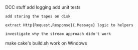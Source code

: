 DCC stuff
    add logging
    add unit tests

    add storing the tapes on disk

	extract Http{Request,Response}{,Message} logic to helpers

	investigate why the stream approach didn't work

make cake's build.sh work on Windows